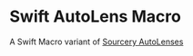 # Swift AutoLens Macro

A Swift Macro variant of [Sourcery AutoLenses](https://github.com/krzysztofzablocki/Sourcery/blob/master/Templates/Templates/AutoLenses.stencil)
